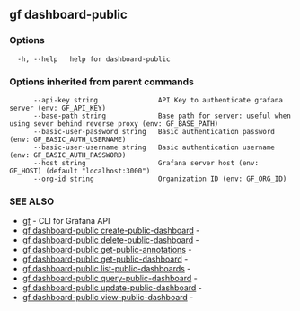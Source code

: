 ## gf dashboard-public



### Options

```
  -h, --help   help for dashboard-public
```

### Options inherited from parent commands

```
      --api-key string               API Key to authenticate grafana server (env: GF_API_KEY)
      --base-path string             Base path for server: useful when using sever behind reverse proxy (env: GF_BASE_PATH)
      --basic-user-password string   Basic authentication password (env: GF_BASIC_AUTH_USERNAME)
      --basic-user-username string   Basic authentication username (env: GF_BASIC_AUTH_PASSWORD)
      --host string                  Grafana server host (env: GF_HOST) (default "localhost:3000")
      --org-id string                Organization ID (env: GF_ORG_ID)
```

### SEE ALSO

* [gf](gf.md)	 - CLI for Grafana API
* [gf dashboard-public create-public-dashboard](gf_dashboard-public_create-public-dashboard.md)	 - 
* [gf dashboard-public delete-public-dashboard](gf_dashboard-public_delete-public-dashboard.md)	 - 
* [gf dashboard-public get-public-annotations](gf_dashboard-public_get-public-annotations.md)	 - 
* [gf dashboard-public get-public-dashboard](gf_dashboard-public_get-public-dashboard.md)	 - 
* [gf dashboard-public list-public-dashboards](gf_dashboard-public_list-public-dashboards.md)	 - 
* [gf dashboard-public query-public-dashboard](gf_dashboard-public_query-public-dashboard.md)	 - 
* [gf dashboard-public update-public-dashboard](gf_dashboard-public_update-public-dashboard.md)	 - 
* [gf dashboard-public view-public-dashboard](gf_dashboard-public_view-public-dashboard.md)	 - 

